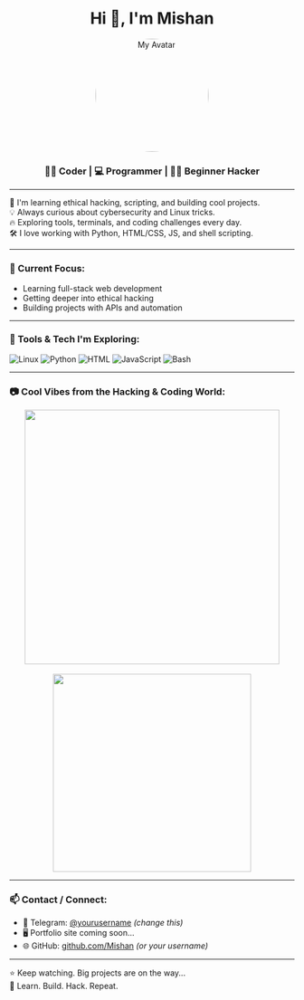 <h1 align="center">Hi 👋, I'm Mishan</h1>
<p align="center">
  <img src="https://avatars.githubusercontent.com/u/220505025?s=400&u=b0d23e41bcca28e1c416f4801fb7279ce97b83e8&v=4" width="200" style="border-radius: 50%;" alt="My Avatar"/>
</p>

<h3 align="center">🧑‍💻 Coder | 💻 Programmer | 🐱‍💻 Beginner Hacker</h3>

---

🔐 I'm learning ethical hacking, scripting, and building cool projects.  
💡 Always curious about cybersecurity and Linux tricks.  
🔥 Exploring tools, terminals, and coding challenges every day.  
🛠️ I love working with Python, HTML/CSS, JS, and shell scripting.

---

### 🚧 Current Focus:
- Learning full-stack web development
- Getting deeper into ethical hacking
- Building projects with APIs and automation

---

### 🧰 Tools & Tech I'm Exploring:
![Linux](https://img.shields.io/badge/-Linux-FCC624?logo=linux&logoColor=black&style=flat)
![Python](https://img.shields.io/badge/-Python-3776AB?logo=python&logoColor=white&style=flat)
![HTML](https://img.shields.io/badge/-HTML5-E34F26?logo=html5&logoColor=white&style=flat)
![JavaScript](https://img.shields.io/badge/-JavaScript-F7DF1E?logo=javascript&logoColor=black&style=flat)
![Bash](https://img.shields.io/badge/-Bash-4EAA25?logo=gnu-bash&logoColor=white&style=flat)

---

### 📷 Cool Vibes from the Hacking & Coding World:

<p align="center">
  <img src="https://media.giphy.com/media/qgQUggAC3Pfv687qPC/giphy.gif" width="450"/>
  <br><br>
  <img src="https://media.giphy.com/media/cNfIkHzgZKa3Pq8G8C/giphy.gif" width="350"/>
</p>

---

### 📫 Contact / Connect:
- 💬 Telegram: [@yourusername](https://t.me/yourusername) *(change this)*
- 🖥️ Portfolio site coming soon...
- 🌐 GitHub: [github.com/Mishan](https://github.com/Mishan) *(or your username)*

---

⭐️ Keep watching. Big projects are on the way...  
🧠 Learn. Build. Hack. Repeat.

